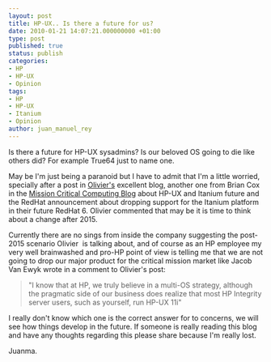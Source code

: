 ```yaml
---
layout: post
title: HP-UX.. Is there a future for us?
date: 2010-01-21 14:07:21.000000000 +01:00
type: post
published: true
status: publish
categories:
- HP
- HP-UX
- Opinion
tags:
- HP
- HP-UX
- Itanium
- Opinion
author: juan_manuel_rey
---
```


Is there a future for HP-UX sysadmins? Is our beloved OS going to die like others did? For example True64 just to name one.

May be I'm just being a paranoid but I have to admit that I'm a little worried, specially after a post in [Olivier's](http://omasse.blogspot.com/2009/12/outcome-doesnt-look-that-good-for-both.html)
excellent blog, another one from Brian Cox in the [Mission Critical Computing Blog](http://www.communities.hp.com/online/blogs/musings-on-mcc/archive/2009/12/16/linux-vs-unix-shouldn-t-they-be-equals.aspx) about HP-UX and Itanium future and the RedHat announcement about dropping support for the Itanium platform in their future RedHat 6. Olivier commented that may be it is time to think about a change after 2015.

Currently there are no sings from inside the company suggesting the post-2015 scenario Olivier  is talking about, and of course as an HP employee my very well brainwashed and pro-HP point of view is telling me that we are not going to drop our major product for the critical mission market like Jacob Van Ewyk wrote in a comment to Olivier's post:

>"I know that at HP, we truly believe in a multi-OS strategy, although the pragmatic side of our business does realize that most HP Integrity server users, such as yourself, run HP-UX 11i"

I really don't know which one is the correct answer for to concerns, we will see how things develop in the future. If someone is really reading this blog and have any thoughts regarding this please share because I'm really lost.

Juanma.
